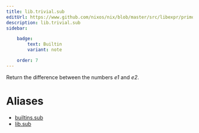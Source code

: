 ```yaml
---
title: lib.trivial.sub
editUrl: https://www.github.com/nixos/nix/blob/master/src/libexpr/primops.cc
description: lib.trivial.sub
sidebar:

    badge:
        text: Builtin
        variant: note

    order: 7
---
```


Return the difference between the numbers *e1* and *e2*.


# Aliases

- [builtins.sub](/reference/builtinssub)
- [lib.sub](/reference/libsub)


